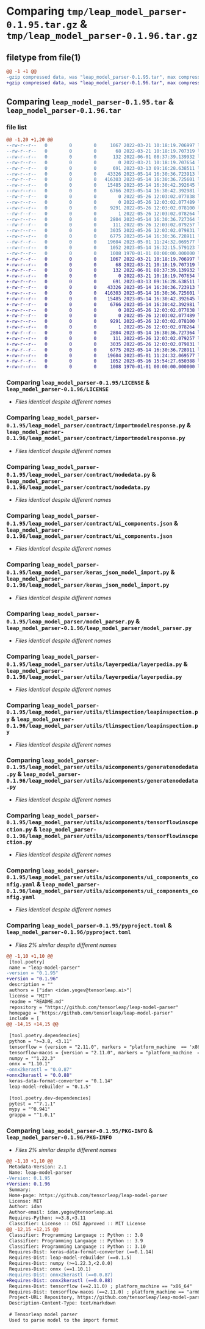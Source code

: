 # Comparing `tmp/leap_model_parser-0.1.95.tar.gz` & `tmp/leap_model_parser-0.1.96.tar.gz`

## filetype from file(1)

```diff
@@ -1 +1 @@
-gzip compressed data, was "leap_model_parser-0.1.95.tar", max compression
+gzip compressed data, was "leap_model_parser-0.1.96.tar", max compression
```

## Comparing `leap_model_parser-0.1.95.tar` & `leap_model_parser-0.1.96.tar`

### file list

```diff
@@ -1,20 +1,20 @@
--rw-r--r--   0        0        0     1067 2022-03-21 10:18:19.706997 leap_model_parser-0.1.95/LICENSE
--rw-r--r--   0        0        0       68 2022-03-21 10:18:19.707319 leap_model_parser-0.1.95/README.md
--rw-r--r--   0        0        0      132 2022-06-01 08:37:39.139932 leap_model_parser-0.1.95/leap_model_parser/__init__.py
--rw-r--r--   0        0        0        0 2022-03-21 10:18:19.707654 leap_model_parser-0.1.95/leap_model_parser/contract/__init__.py
--rw-r--r--   0        0        0      691 2023-03-13 09:16:28.638511 leap_model_parser-0.1.95/leap_model_parser/contract/importmodelresponse.py
--rw-r--r--   0        0        0    43326 2023-05-14 16:30:36.723913 leap_model_parser-0.1.95/leap_model_parser/contract/nodedata.py
--rw-r--r--   0        0        0   416303 2023-05-14 16:30:36.725601 leap_model_parser-0.1.95/leap_model_parser/contract/ui_components.json
--rw-r--r--   0        0        0    15485 2023-05-14 16:30:42.392645 leap_model_parser-0.1.95/leap_model_parser/keras_json_model_import.py
--rw-r--r--   0        0        0     6766 2023-05-14 16:30:42.392981 leap_model_parser-0.1.95/leap_model_parser/model_parser.py
--rw-r--r--   0        0        0        0 2022-05-26 12:03:02.077038 leap_model_parser-0.1.95/leap_model_parser/utils/__init__.py
--rw-r--r--   0        0        0        0 2022-05-26 12:03:02.077489 leap_model_parser-0.1.95/leap_model_parser/utils/layerpedia/__init__.py
--rw-r--r--   0        0        0     9291 2022-05-26 12:03:02.078100 leap_model_parser-0.1.95/leap_model_parser/utils/layerpedia/layerpedia.py
--rw-r--r--   0        0        0        1 2022-05-26 12:03:02.078264 leap_model_parser-0.1.95/leap_model_parser/utils/tlinspection/__init__.py
--rw-r--r--   0        0        0     2804 2023-05-14 16:30:36.727364 leap_model_parser-0.1.95/leap_model_parser/utils/tlinspection/leapinspection.py
--rw-r--r--   0        0        0      111 2022-05-26 12:03:02.079257 leap_model_parser-0.1.95/leap_model_parser/utils/uicomponents/__init__.py
--rw-r--r--   0        0        0     3035 2022-05-26 12:03:02.079831 leap_model_parser-0.1.95/leap_model_parser/utils/uicomponents/generatenodedata.py
--rw-r--r--   0        0        0     6775 2023-05-14 16:30:36.728911 leap_model_parser-0.1.95/leap_model_parser/utils/uicomponents/tensorflowinscpection.py
--rw-r--r--   0        0        0    19604 2023-05-01 11:24:32.069577 leap_model_parser-0.1.95/leap_model_parser/utils/uicomponents/ui_components_config.yaml
--rw-r--r--   0        0        0     1052 2023-05-14 16:32:15.579123 leap_model_parser-0.1.95/pyproject.toml
--rw-r--r--   0        0        0     1008 1970-01-01 00:00:00.000000 leap_model_parser-0.1.95/PKG-INFO
+-rw-r--r--   0        0        0     1067 2022-03-21 10:18:19.706997 leap_model_parser-0.1.96/LICENSE
+-rw-r--r--   0        0        0       68 2022-03-21 10:18:19.707319 leap_model_parser-0.1.96/README.md
+-rw-r--r--   0        0        0      132 2022-06-01 08:37:39.139932 leap_model_parser-0.1.96/leap_model_parser/__init__.py
+-rw-r--r--   0        0        0        0 2022-03-21 10:18:19.707654 leap_model_parser-0.1.96/leap_model_parser/contract/__init__.py
+-rw-r--r--   0        0        0      691 2023-03-13 09:16:28.638511 leap_model_parser-0.1.96/leap_model_parser/contract/importmodelresponse.py
+-rw-r--r--   0        0        0    43326 2023-05-14 16:30:36.723913 leap_model_parser-0.1.96/leap_model_parser/contract/nodedata.py
+-rw-r--r--   0        0        0   416303 2023-05-14 16:30:36.725601 leap_model_parser-0.1.96/leap_model_parser/contract/ui_components.json
+-rw-r--r--   0        0        0    15485 2023-05-14 16:30:42.392645 leap_model_parser-0.1.96/leap_model_parser/keras_json_model_import.py
+-rw-r--r--   0        0        0     6766 2023-05-14 16:30:42.392981 leap_model_parser-0.1.96/leap_model_parser/model_parser.py
+-rw-r--r--   0        0        0        0 2022-05-26 12:03:02.077038 leap_model_parser-0.1.96/leap_model_parser/utils/__init__.py
+-rw-r--r--   0        0        0        0 2022-05-26 12:03:02.077489 leap_model_parser-0.1.96/leap_model_parser/utils/layerpedia/__init__.py
+-rw-r--r--   0        0        0     9291 2022-05-26 12:03:02.078100 leap_model_parser-0.1.96/leap_model_parser/utils/layerpedia/layerpedia.py
+-rw-r--r--   0        0        0        1 2022-05-26 12:03:02.078264 leap_model_parser-0.1.96/leap_model_parser/utils/tlinspection/__init__.py
+-rw-r--r--   0        0        0     2804 2023-05-14 16:30:36.727364 leap_model_parser-0.1.96/leap_model_parser/utils/tlinspection/leapinspection.py
+-rw-r--r--   0        0        0      111 2022-05-26 12:03:02.079257 leap_model_parser-0.1.96/leap_model_parser/utils/uicomponents/__init__.py
+-rw-r--r--   0        0        0     3035 2022-05-26 12:03:02.079831 leap_model_parser-0.1.96/leap_model_parser/utils/uicomponents/generatenodedata.py
+-rw-r--r--   0        0        0     6775 2023-05-14 16:30:36.728911 leap_model_parser-0.1.96/leap_model_parser/utils/uicomponents/tensorflowinscpection.py
+-rw-r--r--   0        0        0    19604 2023-05-01 11:24:32.069577 leap_model_parser-0.1.96/leap_model_parser/utils/uicomponents/ui_components_config.yaml
+-rw-r--r--   0        0        0     1052 2023-05-16 15:54:27.650388 leap_model_parser-0.1.96/pyproject.toml
+-rw-r--r--   0        0        0     1008 1970-01-01 00:00:00.000000 leap_model_parser-0.1.96/PKG-INFO
```

### Comparing `leap_model_parser-0.1.95/LICENSE` & `leap_model_parser-0.1.96/LICENSE`

 * *Files identical despite different names*

### Comparing `leap_model_parser-0.1.95/leap_model_parser/contract/importmodelresponse.py` & `leap_model_parser-0.1.96/leap_model_parser/contract/importmodelresponse.py`

 * *Files identical despite different names*

### Comparing `leap_model_parser-0.1.95/leap_model_parser/contract/nodedata.py` & `leap_model_parser-0.1.96/leap_model_parser/contract/nodedata.py`

 * *Files identical despite different names*

### Comparing `leap_model_parser-0.1.95/leap_model_parser/contract/ui_components.json` & `leap_model_parser-0.1.96/leap_model_parser/contract/ui_components.json`

 * *Files identical despite different names*

### Comparing `leap_model_parser-0.1.95/leap_model_parser/keras_json_model_import.py` & `leap_model_parser-0.1.96/leap_model_parser/keras_json_model_import.py`

 * *Files identical despite different names*

### Comparing `leap_model_parser-0.1.95/leap_model_parser/model_parser.py` & `leap_model_parser-0.1.96/leap_model_parser/model_parser.py`

 * *Files identical despite different names*

### Comparing `leap_model_parser-0.1.95/leap_model_parser/utils/layerpedia/layerpedia.py` & `leap_model_parser-0.1.96/leap_model_parser/utils/layerpedia/layerpedia.py`

 * *Files identical despite different names*

### Comparing `leap_model_parser-0.1.95/leap_model_parser/utils/tlinspection/leapinspection.py` & `leap_model_parser-0.1.96/leap_model_parser/utils/tlinspection/leapinspection.py`

 * *Files identical despite different names*

### Comparing `leap_model_parser-0.1.95/leap_model_parser/utils/uicomponents/generatenodedata.py` & `leap_model_parser-0.1.96/leap_model_parser/utils/uicomponents/generatenodedata.py`

 * *Files identical despite different names*

### Comparing `leap_model_parser-0.1.95/leap_model_parser/utils/uicomponents/tensorflowinscpection.py` & `leap_model_parser-0.1.96/leap_model_parser/utils/uicomponents/tensorflowinscpection.py`

 * *Files identical despite different names*

### Comparing `leap_model_parser-0.1.95/leap_model_parser/utils/uicomponents/ui_components_config.yaml` & `leap_model_parser-0.1.96/leap_model_parser/utils/uicomponents/ui_components_config.yaml`

 * *Files identical despite different names*

### Comparing `leap_model_parser-0.1.95/pyproject.toml` & `leap_model_parser-0.1.96/pyproject.toml`

 * *Files 2% similar despite different names*

```diff
@@ -1,10 +1,10 @@
 [tool.poetry]
 name = "leap-model-parser"
-version = "0.1.95"
+version = "0.1.96"
 description = ""
 authors = ["idan <idan.yogev@tensorleap.ai>"]
 license = "MIT"
 readme = "README.md"
 repository = "https://github.com/tensorleap/leap-model-parser"
 homepage = "https://github.com/tensorleap/leap-model-parser"
 include = [
@@ -14,15 +14,15 @@
 
 [tool.poetry.dependencies]
 python = ">=3.8, <3.11"
 tensorflow = {version = "2.11.0", markers = "platform_machine  == 'x86_64'"}
 tensorflow-macos = {version = "2.11.0", markers = "platform_machine  == 'arm64'"}
 numpy = "^1.22.3"
 onnx = "1.10.1"
-onnx2kerastl = "0.0.87"
+onnx2kerastl = "0.0.88"
 keras-data-format-converter = "0.1.14"
 leap-model-rebuilder = "0.1.5"
 
 [tool.poetry.dev-dependencies]
 pytest = "^7.1.1"
 mypy = "^0.941"
 grappa = "^1.0.1"
```

### Comparing `leap_model_parser-0.1.95/PKG-INFO` & `leap_model_parser-0.1.96/PKG-INFO`

 * *Files 2% similar despite different names*

```diff
@@ -1,10 +1,10 @@
 Metadata-Version: 2.1
 Name: leap-model-parser
-Version: 0.1.95
+Version: 0.1.96
 Summary: 
 Home-page: https://github.com/tensorleap/leap-model-parser
 License: MIT
 Author: idan
 Author-email: idan.yogev@tensorleap.ai
 Requires-Python: >=3.8,<3.11
 Classifier: License :: OSI Approved :: MIT License
@@ -12,15 +12,15 @@
 Classifier: Programming Language :: Python :: 3.8
 Classifier: Programming Language :: Python :: 3.9
 Classifier: Programming Language :: Python :: 3.10
 Requires-Dist: keras-data-format-converter (==0.1.14)
 Requires-Dist: leap-model-rebuilder (==0.1.5)
 Requires-Dist: numpy (>=1.22.3,<2.0.0)
 Requires-Dist: onnx (==1.10.1)
-Requires-Dist: onnx2kerastl (==0.0.87)
+Requires-Dist: onnx2kerastl (==0.0.88)
 Requires-Dist: tensorflow (==2.11.0) ; platform_machine == "x86_64"
 Requires-Dist: tensorflow-macos (==2.11.0) ; platform_machine == "arm64"
 Project-URL: Repository, https://github.com/tensorleap/leap-model-parser
 Description-Content-Type: text/markdown
 
 # Tensorleap model parser
 Used to parse model to the import format
```

